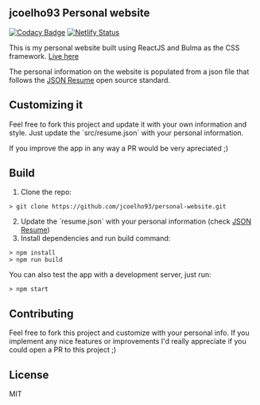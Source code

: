 ## jcoelho93 Personal website

[![Codacy Badge](https://api.codacy.com/project/badge/Grade/5091c902d5644229baa460f449628fa8)](https://app.codacy.com/manual/jcoelho93/personal-website?utm_source=github.com&utm_medium=referral&utm_content=jcoelho93/personal-website&utm_campaign=Badge_Grade_Dashboard)
[![Netlify Status](https://api.netlify.com/api/v1/badges/d32b64a2-9f48-4a26-b0d3-21cdf5548ec6/deploy-status)](https://app.netlify.com/sites/jcoelho93/deploys)

This is my personal website built using ReactJS and Bulma as the CSS framework. [Live here](https://jcoelho93.netlify.com)

The personal information on the website is populated from a json file that follows the [JSON Resume](https://jsonresume.org/) open source standard.

## Customizing it
Feel free to fork this project and update it with your own information and style. Just update the ´src/resume.json´ with your personal information.

If you improve the app in any way a PR would be very apreciated ;)

## Build

 1. Clone the repo:
```console
> git clone https://github.com/jcoelho93/personal-website.git
```

 2. Update the ´resume.json´ with your personal information (check [JSON Resume](https://jsonresume.org/))
 3. Install dependencies and run build command:
```console
> npm install
> npm run build
```

You can also test the app with a development server, just run:
```console
> npm start
```

## Contributing

Feel free to fork this project and customize with your personal info. If you implement any nice features or improvements I'd really appreciate if you could open a PR to this project ;)

## License
MIT
